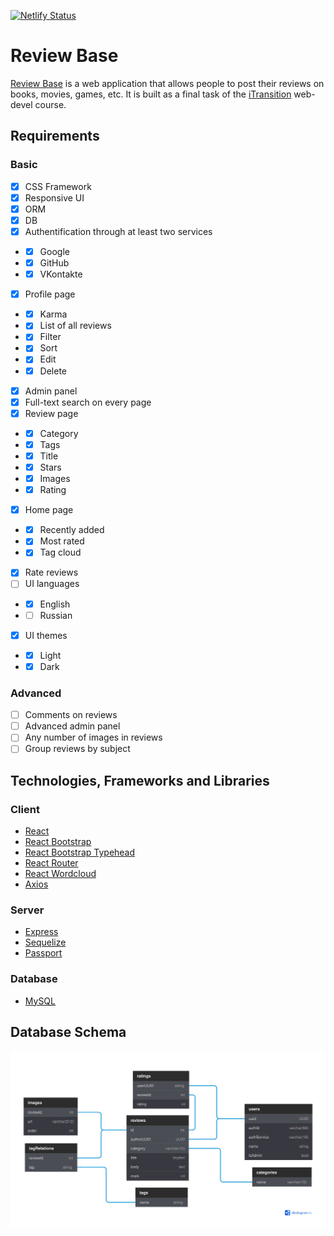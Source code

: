 [![Netlify Status](https://api.netlify.com/api/v1/badges/44105d65-2039-4593-8ebb-908c6f441b2c/deploy-status)](https://app.netlify.com/sites/review-base/deploys)

# Review Base

[Review Base](https://review-base.netlify.app) is a web application that allows people to post their reviews on books, movies, games, etc. It is built as a final task of the [iTransition](https://www.itransition.com) web-devel course.

## Requirements

### Basic

- [x] CSS Framework
- [x] Responsive UI
- [x] ORM
- [x] DB
- [x] Authentification through at least two services
- - [x] Google
- - [x] GitHub
- - [x] VKontakte
- [x] Profile page
- - [x] Karma
- - [x] List of all reviews
- - [x] Filter
- - [x] Sort
- - [x] Edit
- - [x] Delete 
- [x] Admin panel
- [x] Full-text search on every page
- [x] Review page
- - [x] Category
- - [x] Tags
- - [x] Title
- - [x] Stars
- - [x] Images
- - [x] Rating
- [x] Home page
- - [x] Recently added
- - [x] Most rated
- - [x] Tag cloud
- [x] Rate reviews
- [ ] UI languages
- - [x] English
- - [ ] Russian
- [x] UI themes
- - [x] Light
- - [x] Dark

### Advanced

- [ ] Comments on reviews
- [ ] Advanced admin panel
- [ ] Any number of images in reviews
- [ ] Group reviews by subject

## Technologies, Frameworks and Libraries

### Client

- [React](https://reactjs.org/)
- [React Bootstrap](https://react-bootstrap.github.io/)
- [React Bootstrap Typehead](http://ericgio.github.io/react-bootstrap-typeahead/)
- [React Router](https://reactrouter.com/)
- [React Wordcloud](https://react-wordcloud.netlify.app/)
- [Axios](https://axios-http.com/)

### Server

- [Express](https://expressjs.com/)
- [Sequelize](https://sequelize.org/)
- [Passport](http://www.passportjs.org/)

### Database

- [MySQL](https://expressjs.com/)

## Database Schema

![DB schema](./DB_SCHEMA.svg)
